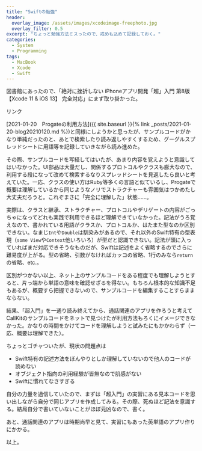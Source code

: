 ```yaml
---
title: "Swiftの勉強"
header:
  overlay_image: /assets/images/xcodeimage-freephoto.jpg
  overlay_filter: 0.5
excerpt: "ちょっと勉強方法ミスったので、戒めも込めて記録しておく。"
categories:
  - System
  - Programming
tags:
  - MacBook
  - Xcode
  - Swift
---
```


図書館にあったので、「絶対に挫折しない iPhoneアプリ開発「超」入門 第8版 【Xcode 11 & iOS 13】 完全対応」にまず取り掛かった。

<!-- START MoshimoAffiliateEasyLink -->
<script type="text/javascript" src="{{ '/assets/js/affiliate/zettainizasetsushinai.js' | relative_url }}"></script>
<div id="msmaflink-gt6FU">リンク</div>
<p></p>
<!-- MoshimoAffiliateEasyLink END -->

[2021-01-20　Progateの利用方法]({{ site.baseurl }}{% link _posts/2021-01-20-blog20210120.md %})と同様にしようかと思ったが、サンプルコードがかなり単純だったのと、あとで検索したり読み返しやすくするため、グーグルスプレッドシートに用語等を記録していきながら読み進めた。

その際、サンプルコードを写経してはいたが、あまり内容を覚えようと意識してはいなかった。UI部品は大量だし、関係するプロトコルやクラスも膨大なので、利用する段になって改めて検索するなりスプレッドシートを見返したら良いと考えていた。一応、クラスの使い方はRuby等多くの言語と似ているし、Progateで概要は理解しているから同じようなノリでストラクチャーも雰囲気はつかめたし大丈夫だろうと。これぞまさに「完全に理解した」状態......。

実際は、クラスと継承、ストラクチャー、プロトコルやデリゲートの内容がごっちゃになってどれも実践で利用できるほど理解できていなかった。記法がうろ覚えなので、書かれている用語がクラスか、プロトコルか、はたまた型なのか区別できない。なまじ`Int`や`Double`は馴染みがあるので、それ以外のSwift特有の型表現（`some View`や`Context`他いろいろ）が型だと認識できない。記法が頭に入っていればまだ対応できそうなものだが、Swiftは記述をよく省略するのでさらに難易度が上がる。型の省略、引数がなければカッコの省略、1行のみなら`return`の省略、etc.。

区別がつかない以上、ネット上のサンプルコードをある程度でも理解しようとすると、片っ端から単語の意味を確認せざるを得ない。もちろん根本的な知識不足もあるが、概要すら把握できないので、サンプルコードを編集することすらままならない。

結果、「超入門」を一通り読み終えてから、通話関連のアプリを作ろうと考えてCallKitのサンプルコードをネットで見つけたが利用方法もろくにイメージできなかった。かなりの時間をかけてコードを理解しようと試みたにもかかわらず（一応、概要は理解できた）。

ちょっとゴチャついたが、現状の問題点は

- Swift特有の記述方法をぼんやりとしか理解していないので他人のコードが読めない
- オブジェクト指向の利用経験が皆無なので肌感がない
- Swiftに慣れてなさすぎる

自分の力量を過信していたので、まずは「超入門」の実習にある見本コードを思い出しながら自分で同じアプリを作成してみる。その際、死ぬほど記法を意識する。結局自分で書いていないことがほぼ元凶なので、書く。

あと、通話関連のアプリは時期尚早と見て、実習にもあった英単語のアプリ作りにかかる。

以上。
